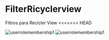 # FilterRicyclerview

Filtros para Recicler View
<<<<<<< HEAD

![userrolemembership1](https://github.com/choquidownn25/FilterRicyclerview/filter.jpeg)
![userrolemembership1](https://github.com/choquidownn25/FilterRicyclerview/filter2.jpeg)

